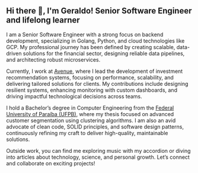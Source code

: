 ## Hi there 👋, I'm Geraldo! Senior Software Engineer and lifelong learner

I am a Senior Software Engineer with a strong focus on backend development, specializing in Golang, Python, and cloud technologies like GCP. My professional journey has been defined by creating scalable, data-driven solutions for the financial sector, designing reliable data pipelines, and architecting robust microservices.

Currently, I work at [Avenue](https://avenue.us/), where I lead the development of investment recommendation systems, focusing on performance, scalability, and delivering tailored solutions for clients. My contributions include designing resilient systems, enhancing monitoring with custom dashboards, and driving impactful technological decisions across teams.

I hold a Bachelor’s degree in Computer Engineering from the [Federal University of Paraíba (UFPB)](https://ufpb.br/), where my thesis focused on advanced customer segmentation using clustering algorithms. I am also an avid advocate of clean code, SOLID principles, and software design patterns, continuously refining my craft to deliver high-quality, maintainable solutions.

Outside work, you can find me exploring music with my accordion or diving into articles about technology, science, and personal growth. Let’s connect and collaborate on exciting projects!
